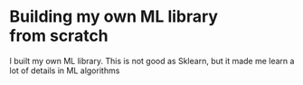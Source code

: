 # Building my own ML library from scratch
I built my own ML library. 
This is not good as Sklearn, but it made me learn a lot of details in ML algorithms
